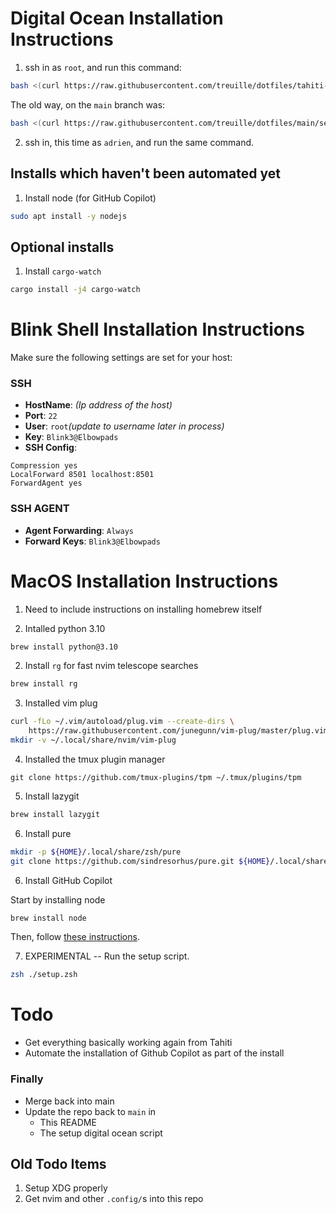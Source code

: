 # Digital Ocean Installation Instructions

1. ssh in as `root`, and run this command:

```sh
bash <(curl https://raw.githubusercontent.com/treuille/dotfiles/tahiti-modular-kickstart-nvim/setup/setup_digital_ocean.bash)
```

The old way, on the `main` branch was:

```sh
bash <(curl https://raw.githubusercontent.com/treuille/dotfiles/main/setup/setup_digital_ocean.bash)
```

2. ssh in, this time as `adrien`, and run the same command.

## Installs which haven't been automated yet

1. Install node (for GitHub Copilot)
```sh
sudo apt install -y nodejs
```

## Optional installs

1. Install `cargo-watch`

```sh
cargo install -j4 cargo-watch
```

# Blink Shell Installation Instructions

Make sure the following settings are set for your host:

### SSH

* **HostName**: *(Ip address of the host)*
* **Port**: `22`
* **User**: `root`*(update to username later in process)*
* **Key**: `Blink3@Elbowpads`
* **SSH Config**: 
```
Compression yes
LocalForward 8501 localhost:8501
ForwardAgent yes
```

### SSH AGENT

* **Agent Forwarding**: `Always`
* **Forward Keys**: `Blink3@Elbowpads`

# MacOS Installation Instructions

1. Need to include instructions on installing homebrew itself 

2. Intalled python 3.10
```sh
brew install python@3.10
```

2. Install `rg` for fast nvim telescope searches
```sh
brew install rg
```

3. Installed vim plug
```sh
curl -fLo ~/.vim/autoload/plug.vim --create-dirs \
    https://raw.githubusercontent.com/junegunn/vim-plug/master/plug.vim
mkdir -v ~/.local/share/nvim/vim-plug
```

4. Installed the tmux plugin manager
```
git clone https://github.com/tmux-plugins/tpm ~/.tmux/plugins/tpm
```

5. Install lazygit
```sh
brew install lazygit
```

6. Install pure

```sh
mkdir -p ${HOME}/.local/share/zsh/pure
git clone https://github.com/sindresorhus/pure.git ${HOME}/.local/share/zsh/pure
```

6. Install GitHub Copilot

Start by installing node

```sh
brew install node
```

Then, follow [these instructions](https://github.com/github/copilot.vim).

7. EXPERIMENTAL -- Run the setup script.

```sh
zsh ./setup.zsh
```


# Todo 

* Get everything basically working again from Tahiti
* Automate the installation of Github Copilot as part of the install 

### Finally 

* Merge back into main
* Update the repo back to `main` in
    * This README
    * The setup digital ocean script

## Old Todo Items

1. Setup XDG properly
2. Get nvim and other `.config/`s into this repo 
